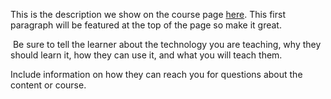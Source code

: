 This is the description we show on the course page [here](https://lab.github.com/ryersonebooks/a-resource-for-all-books). This first paragraph will be featured at the top of the page so make it great.
​

​
Be sure to tell the learner about the technology you are teaching, why they should learn it, how they can use it, and what you will teach them.
​


Include information on how they can reach you for questions about the content or course. 